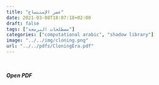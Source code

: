 ```yaml
---
title: "عصر الإستنساخ"
date: 2021-03-08T18:07:18+02:00
draft: false
tags: ["مصطلحات البرمجة"]
categories: ["computational arabic", "shadow library"]
image: "../../img/cloning.png"
url: "../../pdfs/CloningEra.pdf"
---
```

<br>

***Open PDF***



